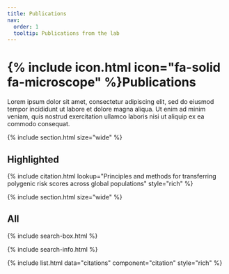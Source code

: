 ```yaml
---
title: Publications
nav:
  order: 1
  tooltip: Publications from the lab
---
```


# {% include icon.html icon="fa-solid fa-microscope" %}Publications

Lorem ipsum dolor sit amet, consectetur adipiscing elit, sed do eiusmod tempor incididunt ut labore et dolore magna aliqua.
Ut enim ad minim veniam, quis nostrud exercitation ullamco laboris nisi ut aliquip ex ea commodo consequat.

{% include section.html size="wide" %}


## Highlighted

{% include citation.html lookup="Principles and methods for transferring polygenic risk scores across global populations" style="rich" %}

{% include section.html size="wide" %}


## All

{% include search-box.html %}

{% include search-info.html %}

{% include list.html data="citations" component="citation" style="rich" %}
